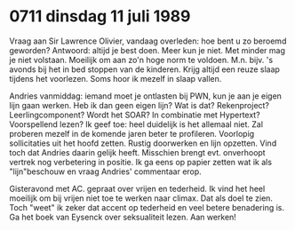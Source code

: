 # 0711 dinsdag 11  juli 1989
Vraag aan Sir Lawrence Olivier, vandaag overleden: hoe bent u zo beroemd geworden? Antwoord: altijd je best doen. Meer kun je niet. Met minder mag je niet volstaan. Moeilijk om aan zo'n hoge norm te voldoen. M.n. bijv. 's avonds bij het in bed stoppen  van de kinderen. Krijg altijd een reuze slaap tijdens het voorlezen. Soms hoor ik mezelf in slaap vallen. 

Andries vanmiddag: iemand moet je ontlasten bij PWN, kun je aan je eigen lijn gaan werken. Heb ik dan geen eigen lijn? Wat is dat? Rekenproject? Leerlingcomponent? Wordt het SOAR? In combinatie met Hypertext? Voorspellend lezen? Ik geef toe: heel duidelijk is het allemaal niet. Zal proberen mezelf in de komende jaren beter te profileren. Voorlopig sollicitaties uit het hoofd zetten. Rustig doorwerken en lijn opzetten. Vind toch dat Andries daarin gelijk heeft. Misschien brengt evt. onverhoopt vertrek nog verbetering in positie. Ik ga eens op papier zetten wat ik als "lijn"beschouw en vraag Andries' commentaar erop.

Gisteravond met AC. gepraat over vrijen en tederheid. Ik vind het heel moeilijk om bij vrijen niet toe te werken naar climax. Dat als doel te zien. Toch "weet" ik zeker dat accent op tederheid en veel betere benadering is. Ga het boek van Eysenck over seksualiteit lezen. Aan werken!